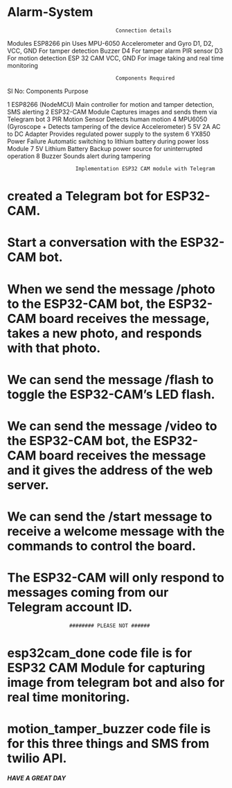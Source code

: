 # Alarm-System

                                       Connection details
                                       
Modules                                   ESP8266 pin               Uses
MPU-6050 Accelerometer and Gyro           D1, D2, VCC, GND          For tamper detection
Buzzer                                    D4                        For tamper alarm
PIR sensor                                D3                        For motion detection
ESP 32  CAM                               VCC, GND                  For image taking and real time monitoring

                                       Components Required

SI No:                                   Components                 Purpose

 1                                       ESP8266 (NodeMCU)          Main controller for motion and tamper detection, SMS alerting
 2                                       ESP32-CAM Module           Captures images and sends them via Telegram bot
 3                                       PIR Motion Sensor          Detects human motion
 4                                       MPU6050 (Gyroscope +       Detects tampering  of the device
                                         Accelerometer)
 5                                       5V 2A AC to DC Adapter     Provides regulated power supply to the system
 6                                       YX850 Power Failure        Automatic switching to lithium battery during power loss 
                                         Module
 7                                       5V Lithium Battery         Backup power source for uninterrupted operation
 8                                       Buzzer                     Sounds alert during tampering


                          Implementation ESP32 CAM module with Telegram

# created a Telegram bot for ESP32-CAM.
# Start a conversation with the ESP32-CAM bot.
# When we send the message /photo to the ESP32-CAM bot, the ESP32-CAM board receives the message, takes a new photo, and responds with that photo.
# We can send the message /flash to toggle the ESP32-CAM’s LED flash.
# We can send the message /video to the ESP32-CAM bot, the ESP32-CAM board receives the message and it gives the address of the web server.
# We can send the /start message to receive a welcome message with the commands to control the board.
# The ESP32-CAM will only respond to messages coming from our Telegram account ID.


                        ######## PLEASE NOT ######

# esp32cam_done code file is for ESP32 CAM Module for capturing image from telegram bot and also for real time monitoring.
# motion_tamper_buzzer code file is for this three things and SMS from twilio API.


##### HAVE A GREAT DAY ####




 




                                      

